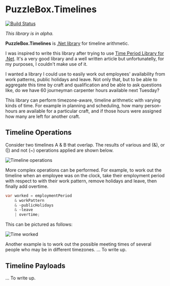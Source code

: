 # PuzzleBox.Timelines

[![Build Status](https://dev.azure.com/jasonkstevens/PuzzleBox.Timeline/_apis/build/status/JasonKStevens.PuzzleBox.Timelines?branchName=master)](https://dev.azure.com/jasonkstevens/PuzzleBox.Timeline/_build/latest?definitionId=2&branchName=master)

_This library is in alpha._

**PuzzleBox.Timelines** is [.Net library](https://www.nuget.org/packages/PuzzleBox.Timelines/) for timeline arithmetic.

I was inspired to write this library after trying to use [Time Period Library for .Net](https://www.codeproject.com/Articles/168662/Time-Period-Library-for-NET). It's a very good library and a well written article but unfortunatelly, for my purposes, I couldn't make use of it.

I wanted a library I could use to easily work out employees' availability from work patterns, public holidays and leave.  Not only that, but to be able to aggregate this time by craft and qualification and be able to ask questions like, do we have 60 journeyman carpenter hours available next Tuesday?

This library can perform timezone-aware, timeline arithmetic with varying kinds of time. For example in planning and scheduling, how many person-hours are available for a particular craft, and if those hours were assigned how many are left for another craft.

## Timeline Operations

Consider two timelines A & B that overlap. The results of various and (&), or (|) and not (~) operations applied are shown below.

![Timeline operations](https://lh3.googleusercontent.com/ipogJJce_SQEJbACaUwSQEwpJ_tMW7ehA-9q4le5ICaagI2Mc6pVJFjoKOCa9QUxjvPTg_EOHhPslkfbDjGN8BzLflDLFusaYcHzCR0aJ4Ku4DysnfMzusn5YBQA3TpFjDIy70nGTX41cd0qRxe_pYXO0TTLGQgzDfcIIVavEu6U006pdhLin3DzngiYYqTpiOTzjGMT5L7e4H-4jDylRe-1Z0ql0hdanxCTyOtmonVvguWWBHeiLD6gCXHRcliNf9MZSOWaFBBcsGABhiDe8lMpc8YcDxe6RQejaXxzNCFpablGmAAsVMjpL73kXHGFb-1YVq7XTvh3s1CbUTLLxQrrooy2-gZAkVtBeBUCsPs_mNyfN9Oaldli0lfldyqHkS2FJVRxo0nGfdtfo8j89mNiV2qV6ScoIea1hzX_pHgRvu5n6EZI-ihZEQkUrmkpHtQDMj_kpDkR0FSCS0rrB4OHJa5EWOyBizG2rEnlV4olQ_ATGBttThm6jE74suTOVtPUMO33hk-oAHwdwbGs6ybKqkdE4z5oViS4wBJacenvbFTaA2oVMUfd1wjpG8NAXZit7nQJlEsWCDpVh-Qh9mUxugA8mb0jQZMw6ZJZoeqPv1jPaWQmjLYFNw5x0PN1UX9_Mzf5Vf4jPXWRY1vutf916UJxEkj2=w551-h417-no)

More complex operations can be performed.  For example, to work out the timeline when an employee was on the clock, take their employment period with respect to with their work pattern, remove holidays and leave, then finally add overtime.

```c#
var worked = employmentPeriod
    & workPattern
    & ~publicHolidays
    & ~leave
    | overtime;
```

This can be pictured as follows:

![Time worked](https://lh3.googleusercontent.com/rpQiLFgTrC9AkVONilJRoD7tomJUXldduXm8geGxl0Kh7ZRr589BeDggC3ERSZ89USMD1gMvj82zvXbxvvdykE4SuiGcWzprSYBW24EM0R0XigC4G2vps3L5Ny-cu_15ni_d5JDub8ueTaSMiHsLuHFMHc0SAm7TBYISRcqR0jI0OGkVlFLZCEIlJEdZVYGMUI8NgmC0obkBcacxFJfPwLDZuaMPyjVb7OkGUrTnwxbbQSNx8nJuVmq65Jm_wvBgVCU37kJm2EgSHxfJb6bzF61qfx87MlcG0HQCmjOASaoGgXY5iAzRgNp3uIulj8u0gMLuWvRILvD6AKkWeCtvPApcjVPobkGlhxdzSi1_95mh3zdTXLSJhJZi2taWgwMESKLhkKnFTMij7Xxk6ccDtax-7SEVdwd9f1BmK0PCz7n2XUEFecDGpfPtXHTcMSIBPQDkskF1iK4XV9smK7uWzDTFNeEj1g-Qz_iKKQpKJa5UQkx9k1cmq_W8OhVWc9OOCyatCW7gBoIAdtRB47ml0dwTppaJutYMTgtqs20kb99O0mUDxT8hyA8T4kdIysxAL7LBMf7t7VjSkZDkwU7KQG456s0uGctdTwpI0DdiI_feXgj3hhwpPsSqlz5joj85hTKxGqwc-Aiq_cyAVrCL7zGO4qdchVlx=w784-h286-no)

Another example is to work out the possible meeting times of several people who may be in different timezones.
... To write up.

## Timeline Payloads

... To write up.
